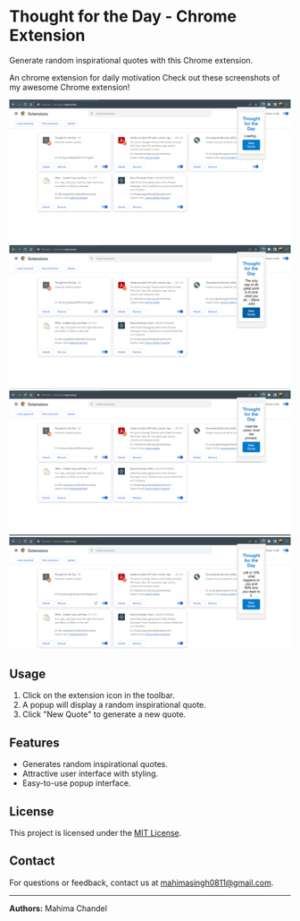 # Thought for the Day - Chrome Extension

Generate random inspirational quotes with this Chrome extension.

An chrome extension for daily motivation Check out these screenshots of my awesome Chrome extension!

![images](images/img1.png)
![images](images/img2.png)
![images](images/img3.png)
![images](images/img6.png)

## Usage

1. Click on the extension icon in the toolbar.
2. A popup will display a random inspirational quote.
3. Click "New Quote" to generate a new quote.

## Features

- Generates random inspirational quotes.
- Attractive user interface with styling.
- Easy-to-use popup interface.

## License

This project is licensed under the [MIT License](LICENSE).

## Contact

For questions or feedback, contact us at mahimasingh0811@gmail.com.

---

**Authors:** Mahima Chandel

